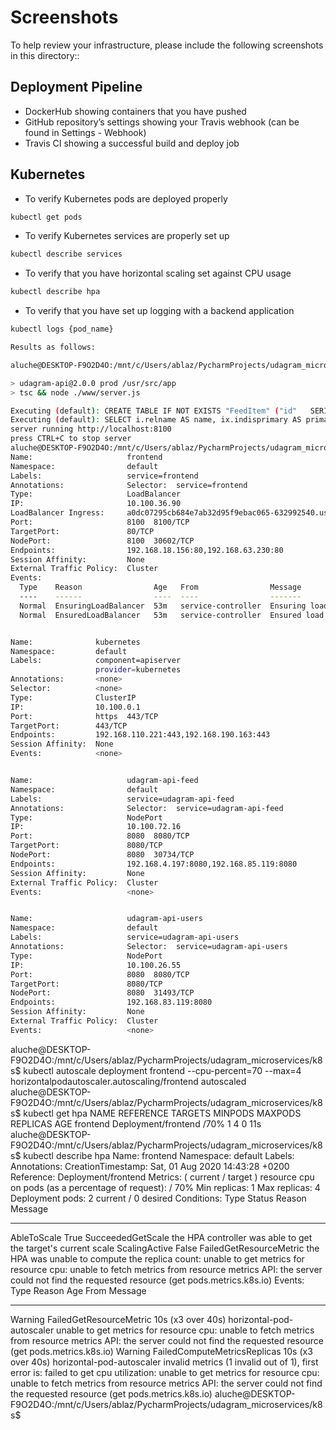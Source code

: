 # Screenshots
To help review your infrastructure, please include the following screenshots in this directory::

## Deployment Pipeline
* DockerHub showing containers that you have pushed
* GitHub repository’s settings showing your Travis webhook (can be found in Settings - Webhook)
* Travis CI showing a successful build and deploy job

## Kubernetes
* To verify Kubernetes pods are deployed properly
```bash
kubectl get pods
```
* To verify Kubernetes services are properly set up
```bash
kubectl describe services
```
* To verify that you have horizontal scaling set against CPU usage
```bash
kubectl describe hpa
```
* To verify that you have set up logging with a backend application
```bash
kubectl logs {pod_name}

Results as follows:

aluche@DESKTOP-F9O2D4O:/mnt/c/Users/ablaz/PycharmProjects/udagram_microservices/k8s$ kubectl logs udagram-api-feed-b9859946-bj7qt

> udagram-api@2.0.0 prod /usr/src/app
> tsc && node ./www/server.js

Executing (default): CREATE TABLE IF NOT EXISTS "FeedItem" ("id"   SERIAL , "caption" VARCHAR(255), "url" VARCHAR(255), "createdAt" TIMESTAMP WITH TIME ZONE, "updatedAt" TIMESTAMP WITH TIME ZONE, PRIMARY KEY ("id"));
Executing (default): SELECT i.relname AS name, ix.indisprimary AS primary, ix.indisunique AS unique, ix.indkey AS indkey, array_agg(a.attnum) as column_indexes, array_agg(a.attname) AS column_names, pg_get_indexdef(ix.indexrelid) AS definition FROM pg_class t, pg_class i, pg_index ix, pg_attribute a WHERE t.oid = ix.indrelid AND i.oid = ix.indexrelid AND a.attrelid = t.oid AND t.relkind = 'r' and t.relname = 'FeedItem' GROUP BY i.relname, ix.indexrelid, ix.indisprimary, ix.indisunique, ix.indkey ORDER BY i.relname;
server running http://localhost:8100
press CTRL+C to stop server
aluche@DESKTOP-F9O2D4O:/mnt/c/Users/ablaz/PycharmProjects/udagram_microservices/k8s$ kubectl describe svc
Name:                     frontend
Namespace:                default
Labels:                   service=frontend
Annotations:              Selector:  service=frontend
Type:                     LoadBalancer
IP:                       10.100.36.90
LoadBalancer Ingress:     a0dc07295cb684e7ab32d95f9ebac065-632992540.us-west-2.elb.amazonaws.com
Port:                     8100  8100/TCP
TargetPort:               80/TCP
NodePort:                 8100  30602/TCP
Endpoints:                192.168.18.156:80,192.168.63.230:80
Session Affinity:         None
External Traffic Policy:  Cluster
Events:
  Type    Reason                Age   From                Message
  ----    ------                ----  ----                -------
  Normal  EnsuringLoadBalancer  53m   service-controller  Ensuring load balancer
  Normal  EnsuredLoadBalancer   53m   service-controller  Ensured load balancer


Name:              kubernetes
Namespace:         default
Labels:            component=apiserver
                   provider=kubernetes
Annotations:       <none>
Selector:          <none>
Type:              ClusterIP
IP:                10.100.0.1
Port:              https  443/TCP
TargetPort:        443/TCP
Endpoints:         192.168.110.221:443,192.168.190.163:443
Session Affinity:  None
Events:            <none>


Name:                     udagram-api-feed
Namespace:                default
Labels:                   service=udagram-api-feed
Annotations:              Selector:  service=udagram-api-feed
Type:                     NodePort
IP:                       10.100.72.16
Port:                     8080  8080/TCP
TargetPort:               8080/TCP
NodePort:                 8080  30734/TCP
Endpoints:                192.168.4.197:8080,192.168.85.119:8080
Session Affinity:         None
External Traffic Policy:  Cluster
Events:                   <none>


Name:                     udagram-api-users
Namespace:                default
Labels:                   service=udagram-api-users
Annotations:              Selector:  service=udagram-api-users
Type:                     NodePort
IP:                       10.100.26.55
Port:                     8080  8080/TCP
TargetPort:               8080/TCP
NodePort:                 8080  31493/TCP
Endpoints:                192.168.83.119:8080
Session Affinity:         None
External Traffic Policy:  Cluster
Events:                   <none>
```

aluche@DESKTOP-F9O2D4O:/mnt/c/Users/ablaz/PycharmProjects/udagram_microservices/k8s$ kubectl autoscale deployment frontend --cpu-percent=70 --max=4
horizontalpodautoscaler.autoscaling/frontend autoscaled
aluche@DESKTOP-F9O2D4O:/mnt/c/Users/ablaz/PycharmProjects/udagram_microservices/k8s$ kubectl get hpa
NAME       REFERENCE             TARGETS         MINPODS   MAXPODS   REPLICAS   AGE
frontend   Deployment/frontend   <unknown>/70%   1         4         0          11s
aluche@DESKTOP-F9O2D4O:/mnt/c/Users/ablaz/PycharmProjects/udagram_microservices/k8s$ kubectl describe hpa
Name:                                                  frontend
Namespace:                                             default
Labels:                                                <none>
Annotations:                                           <none>
CreationTimestamp:                                     Sat, 01 Aug 2020 14:43:28 +0200
Reference:                                             Deployment/frontend
Metrics:                                               ( current / target )
  resource cpu on pods  (as a percentage of request):  <unknown> / 70%
Min replicas:                                          1
Max replicas:                                          4
Deployment pods:                                       2 current / 0 desired
Conditions:
  Type           Status  Reason                   Message
  ----           ------  ------                   -------
  AbleToScale    True    SucceededGetScale        the HPA controller was able to get the target's current scale
  ScalingActive  False   FailedGetResourceMetric  the HPA was unable to compute the replica count: unable to get metrics for resource cpu: unable to fetch metrics from resource metrics API: the server could not find the requested resource (get pods.metrics.k8s.io)
Events:
  Type     Reason                        Age                From                       Message
  ----     ------                        ----               ----                       -------
  Warning  FailedGetResourceMetric       10s (x3 over 40s)  horizontal-pod-autoscaler  unable to get metrics for resource cpu: unable to fetch metrics from resource metrics API: the server could not find the requested resource (get pods.metrics.k8s.io)
  Warning  FailedComputeMetricsReplicas  10s (x3 over 40s)  horizontal-pod-autoscaler  invalid metrics (1 invalid out of 1), first error is: failed to get cpu utilization: unable to get metrics for resource cpu: unable to fetch metrics from resource metrics API: the server could not find the requested resource (get pods.metrics.k8s.io)
aluche@DESKTOP-F9O2D4O:/mnt/c/Users/ablaz/PycharmProjects/udagram_microservices/k8s$
  
  
